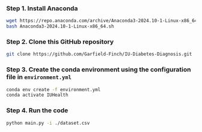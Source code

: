 ### Step 1. Install Anaconda

```bash
wget https://repo.anaconda.com/archive/Anaconda3-2024.10-1-Linux-x86_64.sh
bash Anaconda3-2024.10-1-Linux-x86_64.sh
```

### Step 2. Clone this GitHub repository

```bash
git clone https://github.com/Garfield-Finch/IU-Diabetes-Diagnosis.git
```

### Step 3. Create the conda environment using the configuration file in `environment.yml`

```bash
conda env create -f environment.yml
conda activate IUHealth
```

### Step 4. Run the code

```bash
python main.py -i ./dataset.csv
```
